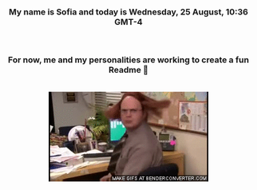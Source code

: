 


<div align="center">
<h3 >My name is Sofia and today is Wednesday, 25 August, 10:36 GMT-4</h3><br>
<h3 >For now, me and my personalities are working to create a fun Readme 👋
</h3><br>
<img src='img/dwight.gif' alt='working...'/>
</div>

